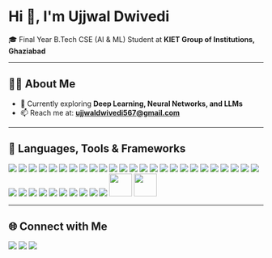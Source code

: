 # Hi 👋, I'm Ujjwal Dwivedi  

🎓 Final Year B.Tech CSE (AI & ML) Student at **KIET Group of Institutions, Ghaziabad**  

---

## 👩‍💻 About Me  
- 🌱 Currently exploring **Deep Learning, Neural Networks, and LLMs**  
- 📫 Reach me at: **ujjwaldwivedi567@gmail.com**  

---

## 🚀 Languages, Tools & Frameworks  
<p>
<a href="https://www.arduino.cc/" target="_blank"><img src="https://skillicons.dev/icons?i=arduino" /></a>
<a href="https://aws.amazon.com/" target="_blank"><img src="https://skillicons.dev/icons?i=aws" /></a>
<a href="https://en.cppreference.com/w/c" target="_blank"><img src="https://skillicons.dev/icons?i=c" /></a>
<a href="https://isocpp.org/" target="_blank"><img src="https://skillicons.dev/icons?i=cpp" /></a>
<a href="https://developer.mozilla.org/en-US/docs/Web/CSS" target="_blank"><img src="https://skillicons.dev/icons?i=css" /></a>
<a href="https://www.docker.com/" target="_blank"><img src="https://skillicons.dev/icons?i=docker" /></a>
<a href="https://expressjs.com/" target="_blank"><img src="https://skillicons.dev/icons?i=express" /></a>
<a href="https://www.figma.com/" target="_blank"><img src="https://skillicons.dev/icons?i=figma" /></a>
<a href="https://flask.palletsprojects.com/" target="_blank"><img src="https://skillicons.dev/icons?i=flask" /></a>
<a href="https://git-scm.com/" target="_blank"><img src="https://skillicons.dev/icons?i=git" /></a>
<a href="https://www.heroku.com/" target="_blank"><img src="https://skillicons.dev/icons?i=heroku" /></a>
<a href="https://developer.mozilla.org/en-US/docs/Web/HTML" target="_blank"><img src="https://skillicons.dev/icons?i=html" /></a>
<a href="https://www.java.com/" target="_blank"><img src="https://skillicons.dev/icons?i=java" /></a>
<a href="https://developer.mozilla.org/en-US/docs/Web/JavaScript" target="_blank"><img src="https://skillicons.dev/icons?i=javascript" /></a>
<a href="https://www.linux.org/" target="_blank"><img src="https://skillicons.dev/icons?i=linux" /></a>
<a href="https://www.mathworks.com/products/matlab.html" target="_blank"><img src="https://skillicons.dev/icons?i=matlab" /></a>
<a href="https://www.mongodb.com/" target="_blank"><img src="https://skillicons.dev/icons?i=mongodb" /></a>
<a href="https://www.mysql.com/" target="_blank"><img src="https://skillicons.dev/icons?i=mysql" /></a>
<a href="https://nodejs.org/" target="_blank"><img src="https://skillicons.dev/icons?i=nodejs" /></a>
<a href="https://opencv.org/" target="_blank"><img src="https://skillicons.dev/icons?i=opencv" /></a>
<a href="https://www.oracle.com/database/" target="_blank"><img src="https://skillicons.dev/icons?i=oracle" /></a>
<a href="https://www.postgresql.org/" target="_blank"><img src="https://skillicons.dev/icons?i=postgres" /></a>
<a href="https://www.python.org/" target="_blank"><img src="https://skillicons.dev/icons?i=python" /></a>
<a href="https://pytorch.org/" target="_blank"><img src="https://skillicons.dev/icons?i=pytorch" /></a>
<a href="https://react.dev/" target="_blank"><img src="https://skillicons.dev/icons?i=react" /></a>
<a href="https://scikit-learn.org/" target="_blank"><img src="https://skillicons.dev/icons?i=sklearn" /></a>
<a href="https://seaborn.pydata.org/" target="_blank"><img src="https://skillicons.dev/icons?i=seaborn" /></a>
<a href="https://tailwindcss.com/" target="_blank"><img src="https://skillicons.dev/icons?i=tailwind" /></a>
<a href="https://www.tensorflow.org/" target="_blank"><img src="https://skillicons.dev/icons?i=tensorflow" /></a>
<a href="https://www.anaconda.com/" target="_blank"><img src="https://skillicons.dev/icons?i=anaconda" /></a>
<a href="https://dotnet.microsoft.com/" target="_blank"><img src="https://skillicons.dev/icons?i=dotnet" /></a>
<a href="https://kubernetes.io/" target="_blank"><img src="https://skillicons.dev/icons?i=kubernetes" /></a>
<a href="https://getbootstrap.com/" target="_blank"><img src="https://skillicons.dev/icons?i=bootstrap" /></a>
<a href="https://developer.android.com/" target="_blank"><img src="https://skillicons.dev/icons?i=android" /></a>
<a href="https://streamlit.io/" target="_blank"><img src="https://skillicons.dev/icons?i=streamlit" /></a>
<a href="https://huggingface.co" target="_blank"><img src="https://huggingface.co/datasets/huggingface/brand-assets/resolve/main/hf-logo.png" width="45" /></a>
<a href="https://www.langchain.com/" target="_blank"><img src="https://raw.githubusercontent.com/hwchase17/langchain/master/docs/static/img/langchain.png" width="45" /></a>
</p>

---

## 🌐 Connect with Me  
<p>
<a href="https://linkedin.com/in/ujjwaldwivedi45" target="_blank"><img src="https://skillicons.dev/icons?i=linkedin" /></a>
<a href="mailto:ujjwaldwivedi567@gmail.com"><img src="https://skillicons.dev/icons?i=gmail" /></a>
<a href="https://leetcode.com/u/Ujjwaldw/" target="_blank"><img src="https://skillicons.dev/icons?i=leetcode" /></a>
</p>
